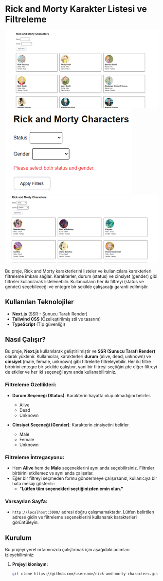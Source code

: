 # Rick and Morty Karakter Listesi ve Filtreleme

![Açıklama1](./public/image1.png)
![Açıklama2](./public/image2.png)
![Açıklama3](./public/image3.png)

Bu proje, Rick and Morty karakterlerini listeler ve kullanıcılara karakterleri filtreleme imkanı sağlar. Karakterler, durum (status) ve cinsiyet (gender) gibi filtreler kullanılarak listelenebilir. Kullanıcıların her iki filtreyi (status ve gender) seçebileceği ve entegre bir şekilde çalışacağı garanti edilmiştir.

## Kullanılan Teknolojiler

- **Next.js** (SSR - Sunucu Tarafı Render)
- **Tailwind CSS** (Özelleştirilmiş stil ve tasarım)
- **TypeScript** (Tip güvenliği)

## Nasıl Çalışır?

Bu proje, **Next.js** kullanılarak geliştirilmiştir ve **SSR (Sunucu Tarafı Render)** olarak yüklenir. Kullanıcılar, karakterleri **durum** (alive, dead, unknown) ve **cinsiyet** (male, female, unknown) gibi filtrelerle filtreleyebilir. Her iki filtre birbirini entegre bir şekilde çalıştırır, yani bir filtreyi seçtiğinizde diğer filtreyi de etkiler ve her iki seçeneği aynı anda kullanabilirsiniz.

### Filtreleme Özellikleri:

- **Durum Seçeneği (Status)**: Karakterin hayatta olup olmadığını belirler.
  - Alive
  - Dead
  - Unknown

- **Cinsiyet Seçeneği (Gender)**: Karakterin cinsiyetini belirler.
  - Male
  - Female
  - Unknown

### Filtreleme İntregasyonu:
- Hem **Alive** hem de **Male** seçeneklerini aynı anda seçebilirsiniz. Filtreler birbirini etkilemez ve aynı anda çalışırlar.
- Eğer bir filtreyi seçmeden formu göndermeye çalışırsanız, kullanıcıya bir hata mesajı gösterilir: 
  - **"Lütfen tüm seçenekleri seçtiğinizden emin olun."**

### Varsayılan Sayfa:
- `http://localhost:3000/` adresi doğru çalışmamaktadır. Lütfen belirtilen adrese gidin ve filtreleme seçeneklerini kullanarak karakterleri görüntüleyin.

## Kurulum

Bu projeyi yerel ortamınızda çalıştırmak için aşağıdaki adımları izleyebilirsiniz:

1. **Projeyi klonlayın:**

   ```bash
   git clone https://github.com/username/rick-and-morty-characters.git
